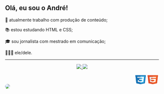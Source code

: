 ## Olá, eu sou o André!


💼 atualmente trabalho com produção de conteúdo;

📚 estou estudando HTML e CSS;

🎓 sou jornalista com mestrado em comunicação;

👨🏻‍💻 ele/dele.
<hr>
<div align="center">
  <a href="https://github.com/afschlindwein">
  <img height="180em" src="https://github-readme-stats.vercel.app/api?username=afschlindwein&show_icons=true&theme=dark&include_all_commits=true&count_private=true"/>
  <img height="180em" src="https://github-readme-stats.vercel.app/api/top-langs/?username=afschlindwein&layout=compact&langs_count=7&theme=dark"/>
</div>
<div style="display: inline_block"><br>
    <img align="right" alt="Andre-HTML" height="30" width="40" src="https://raw.githubusercontent.com/devicons/devicon/master/icons/html5/html5-original.svg">
  <img align="right" alt="Andre-CSS" height="30" width="40" src="https://raw.githubusercontent.com/devicons/devicon/master/icons/css3/css3-original.svg">
</div>
  
  ##
 
<div> 
    <a href="https://br.linkedin.com/in/andr%C3%A9-felipe-schlindwein-b53b5269" target="_blank">
    <img src="https://img.shields.io/badge/LinkedIn-0077B5?style=for-the-badge&logo=linkedin&logoColor=white" target="_blank" style="border-radius:30px"></a> 
</div>